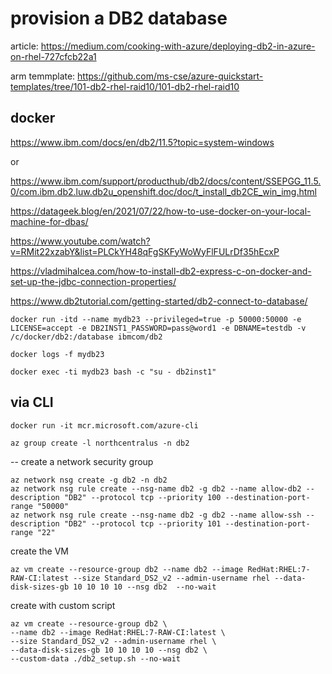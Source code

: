 # provision a DB2 database

article: https://medium.com/cooking-with-azure/deploying-db2-in-azure-on-rhel-727cfcb22a1

arm temmplate: https://github.com/ms-cse/azure-quickstart-templates/tree/101-db2-rhel-raid10/101-db2-rhel-raid10


## docker 

https://www.ibm.com/docs/en/db2/11.5?topic=system-windows

or

https://www.ibm.com/support/producthub/db2/docs/content/SSEPGG_11.5.0/com.ibm.db2.luw.db2u_openshift.doc/doc/t_install_db2CE_win_img.html


https://datageek.blog/en/2021/07/22/how-to-use-docker-on-your-local-machine-for-dbas/

https://www.youtube.com/watch?v=RMit22xzabY&list=PLCkYH48qFgSKFyWoWyFlFULrDf35hEcxP

https://vladmihalcea.com/how-to-install-db2-express-c-on-docker-and-set-up-the-jdbc-connection-properties/

https://www.db2tutorial.com/getting-started/db2-connect-to-database/

````
docker run -itd --name mydb23 --privileged=true -p 50000:50000 -e LICENSE=accept -e DB2INST1_PASSWORD=pass@word1 -e DBNAME=testdb -v /c/docker/db2:/database ibmcom/db2

docker logs -f mydb23

docker exec -ti mydb23 bash -c "su - db2inst1"
````




## via CLI

`docker run -it mcr.microsoft.com/azure-cli`

`az group create -l northcentralus -n db2`

-- create a network security group

````
az network nsg create -g db2 -n db2
az network nsg rule create --nsg-name db2 -g db2 --name allow-db2 --description "DB2" --protocol tcp --priority 100 --destination-port-range "50000"
az network nsg rule create --nsg-name db2 -g db2 --name allow-ssh --description "DB2" --protocol tcp --priority 101 --destination-port-range "22"
````

create the VM

`az vm create --resource-group db2 --name db2 --image RedHat:RHEL:7-RAW-CI:latest --size Standard_DS2_v2 --admin-username rhel --data-disk-sizes-gb 10 10 10 10 --nsg db2  --no-wait`

create with custom script

````
az vm create --resource-group db2 \
--name db2 --image RedHat:RHEL:7-RAW-CI:latest \
--size Standard_DS2_v2 --admin-username rhel \
--data-disk-sizes-gb 10 10 10 10 --nsg db2 \
--custom-data ./db2_setup.sh --no-wait
````
